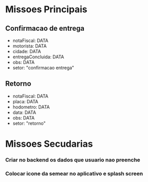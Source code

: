 # Missoes Principais

## Confirmacao de entrega

 - notaFiscal: DATA
 - motorista: DATA
 - cidade: DATA
 - entregaConcluida: DATA
 - obs: DATA
 - setor: "confirmacao entrega"

## Retorno 
 - notaFiscal: DATA 
 - placa: DATA 
 - hodometro: DATA 
 - data: DATA
 - obs: DATA
 - setor: "retorno"

# Missoes Secudarias

### Criar no backend os dados que usuario nao preenche

### Colocar icone da semear no aplicativo e splash screen